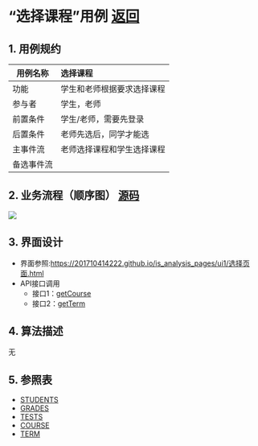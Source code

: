 # “选择课程”用例 [返回](../README.md)
## 1. 用例规约

|用例名称|选择课程|
|-------|:-------------|
|功能|学生和老师根据要求选择课程|
|参与者|学生，老师|
|前置条件|学生/老师，需要先登录|
|后置条件|老师先选后，同学才能选 |
|主事件流| 老师选择课程和学生选择课程|
|备选事件流| |

## 2. 业务流程（顺序图） [源码](../源码/6.puml)

![](../.README_images/7.png)

## 3. 界面设计
- 界面参照:https://201710414222.github.io/is_analysis_pages/ui1/选择页面.html
- API接口调用
    - 接口1：[getCourse](../接口/getCourse.md) 
    - 接口2：[getTerm](../接口/getTerm.md) 
 

## 4. 算法描述
   无
    
## 5. 参照表
- [STUDENTS](../数据库设计.md)
- [GRADES](../数据库设计.md)
- [TESTS](../数据库设计.md)
- [COURSE](../数据库设计.md)
- [TERM](../数据库设计.md)